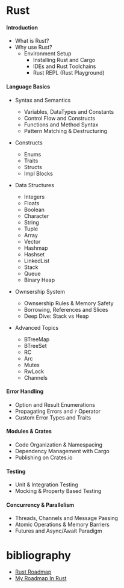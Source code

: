 # Rust

#### Introduction
* What is Rust?
* Why use Rust?
    + Environment Setup
        - Installing Rust and Cargo
        - IDEs and Rust Toolchains
        - Rust REPL (Rust Playground)

#### Language Basics
* Syntax and Semantics
    + Variables, DataTypes and Constants
    + Control Flow and Constructs
    + Functions and Method Syntax
    + Pattern Matching & Destructuring

* Constructs
    + Enums
    + Traits
    + Structs
    + Impl Blocks

* Data Structures
    + Integers
    + Floats
    + Boolean
    + Character
    + String
    + Tuple
    + Array
    + Vector
    + Hashmap
    + Hashset
    + LinkedList
    + Stack
    + Queue
    + Binary Heap

* Ownsership System
    + Ownsership Rules & Memory Safety
    + Borrowing, References and Slices
    + Deep Dive: Stack vs Heap

* Advanced Topics
    + BTreeMap
    + BTreeSet
    + RC
    + Arc
    + Mutex
    + RwLock
    + Channels

#### Error Handling
* Option and Result Enumerations
* Propagating Errors and `?` Operator
* Custom Error Types and Traits

#### Modules & Crates
* Code Organization & Namespacing
* Dependency Management with Cargo
* Publishing on Crates.io

#### Testing
* Unit & Integration Testing
* Mocking & Property Based Testing

#### Concurrency & Parallelism
* Threads, Channels and Message Passing
* Atomic Operations & Memory Barriers
* Futures and Async/Await Paradigm

# bibliography

- [Rust Roadmap](https://roadmap.sh/rust)
- [My Roadmap In Rust](https://roadmap.sh/rust?s=67f7298446da096541bebece)